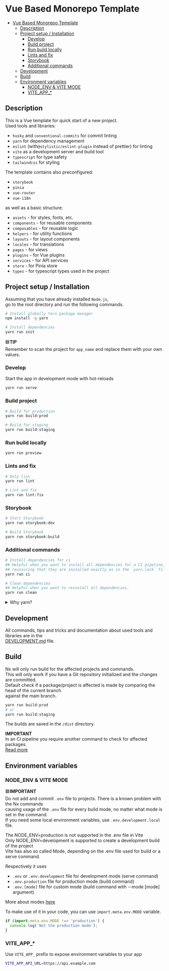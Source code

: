# Vue Based Monorepo Template

- [Vue Based Monorepo Template](#vue-based-monorepo-template)
  - [Description](#description)
  - [Project setup / Installation](#project-setup--installation)
    - [Develop](#develop)
    - [Build project](#build-project)
    - [Run build locally](#run-build-locally)
    - [Lints and fix](#lints-and-fix)
    - [Storybook](#storybook)
    - [Additional commands](#additional-commands)
  - [Development](#development)
  - [Build](#build)
  - [Environment variables](#environment-variables)
    - [NODE\_ENV \& VITE MODE](#node_env--vite-mode)
    - [VITE\_APP\_\*](#vite_app_)

## Description

This is a Vue template for quick start of a new project.  
Used tools and libraries:

- `husky` and `conventional-commits` for commit linting
- `yarn` for dependency management
- `eslint` (with`@stylistic/eslint-plugin` instead of prettier) for linting
- `vite` as a development server and build tool
- `typescript` for type safety
- `tailwindcss` for styling

The template contains also preconfigured:

- `storybook`
- `pinia`
- `vue-router`
- `vue-i18n`

as well as a basic structure:

- `assets` - for styles, fonts, etc.
- `components` - for reusable components
- `composables` - for reusable logic
- `helpers` - for utility functions
- `layouts` - for layout components
- `locales` - for translations
- `pages` - for views
- `plugins` - for Vue plugins
- `services` - for API services
- `store` - for Pinia store
- `types` - for typescript types used in the project

## Project setup / Installation

Assuming that you have already installed `Node.js`,  
go to the root directory and run the following commands.

```bash
# Install globally Yarn package manager
npm install -g yarn

# Install dependencies
yarn run init
```

🟦**TIP**  
Remember to scan the project for `app_name` and replace them with your own values.

### Develop

Start the app in development mode with hot-reloads

```bash
yarn run serve
```

### Build project

```bash
# Build for production
yarn run build:prod

# Build for staging
yarn run build:staging
```

### Run build locally

```bash
yarn run preview
```

### Lints and fix

```bash
# Only lint
yarn run lint

# Lint and fix
yarn run lint:fix
```

### Storybook

```bash
# Start Storybook
yarn run storybook:dev

# Build Storybook
yarn run storybook:build
```

### Additional commands

```bash
# Install dependencies for ci
## Helpful when you want to install all dependencies for a CI pipeline,  
## reassuring that they are installed exactly as in the `yarn.lock` file.
yarn run ci

# Clean dependencies
## Helpful when you want to reinstall all dependencies.
yarn run clean
```

<details><summary>Why yarn?</summary>

Because we are using monorepo structure, we have to use so called `workspaces` as well.  
Yarn `workspaces` implementation is far superior to the npm one, by providing more features and better performance.  

For example package hoisting, which allows us installing dependencies in the root `node_modules`  
and save time and dependency management overhead are working much better in Yarn.  
Good explanation of the struggle with npm caveats is provided by [this article](https://medium.com/@d.ts/how-to-use-npm-workspace-d155076da956).

</details>

## Development

All commands, tips and tricks and documentation about used tools and libraries are in the  
[DEVELOPMENT.md](./docs/DEVELOPMENT.md) file.

## Build

Nx will only run build for the affected projects and commands.  
This will only work if you have a Git repository initialized and the changes are committed.  
Default check if a package/project is affected is made by comparing the head of the current branch  
against the main branch.

```bash
yarn run build:prod
# or
yarn run build:staging
```

The builds are saved in the `/dist` directory.

**IMPORTANT**  
 In an CI pipeline you require another command to check for affected packages.  
[Read more](https://nx.dev/ci/features/affected#specify-which-shas-to-use-to-calculate-affected-code)

## Environment variables

### NODE_ENV & VITE MODE

🟥**IMPORTANT**  
Do not add and commit `.env` file to projects. There is a known problem with the Nx commands  
causing usage of the `.env` file for every build mode, no matter what mode is set in the command.  
If you need some local environment variables, use `.env.development.local` file.

The NODE_ENV=production is not supported in the .env file in Vite  
Only NODE_ENV=development is supported to create a development build of the project  
Vite has also so called Mode, depending on the .env file used for build or a serve command.  

Respectively it uses

- `.env` or `.env.development` file for development mode (serve command)
- `.env.production` file for production mode (build command)
- `.env.[mode]` file for custom mode (build command with --mode [mode] argument)

More about modes [here](https://vitejs.dev/guide/env-and-mode.html#modes)  

To make use of it in your code, you can use `import.meta.env.MODE` variable.

```javascript
if (import.meta.env.MODE !== 'production') {
  console.log('Not the production mode');
}
```

### VITE_APP_*

Use `VITE_APP_` prefix to expose environment variables to your app  

```bash
VITE_APP_API_URL=https://api.example.com
```
